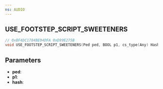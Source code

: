 ```yaml
---
ns: AUDIO
---
```

## USE_​FOOTSTEP_​SCRIPT_​SWEETENERS

```c
// 0xBF4DC1784BE94DFA 0xD99E275B
void USE_​FOOTSTEP_​SCRIPT_​SWEETENERS(Ped ped, BOOL p1, cs_type(Any) Hash hash);
```


## Parameters
* **ped**: 
* **p1**: 
* **hash**: 

